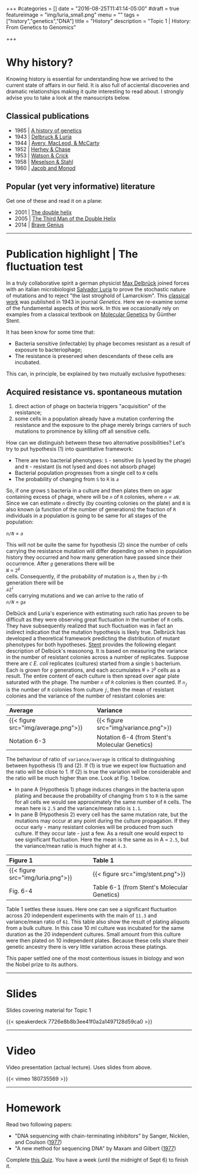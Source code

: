 +++
#categories = []
date = "2016-08-25T11:41:14-05:00"
#draft = true
featureimage = "img/luria_small.png"
menu = ""
tags = ["history","genetics","DNA"]
title = "History"
description = "Topic 1 | History: From Genetics to Genomics"

+++

# Why history?

Knowing history is essential for understanding how we arrived to the current state of affairs in our field. It is also full of acciental discoveries and dramatic relationships making it quite interesting to read about. I strongly advise you to take a look at the mansucripts below.

## Classical publications

* 1965 | [A history of genetics](http://www.amazon.com/A-History-Genetics-A-H-Sturtevant/dp/0879696079)
* 1943 | [Delbruck & Luria](http://www.bx.psu.edu/~anton/bioinf1-2014/delbruck-luria-1943.pdf)
* 1944 | [Avery, MacLeod, & McCarty](http://www.bx.psu.edu/~anton/bioinf1-2014/avery-1944.pdf)
* 1952 | [Herhey & Chase](http://www.bx.psu.edu/~anton/bioinf1-2014/hershey-chase-1952.pdf)
* 1953 | [Watson & Crick](http://www.bx.psu.edu/~anton/bioinf1-2014/watsoncrick.pdf)
* 1958 | [Meselson & Stahl](http://www.bx.psu.edu/~anton/bioinf1-2014/Proc%20Natl%20Acad%20Sci%20USA%201958%20Meselson.pdf)
* 1960 | [Jacob and Monod](http://www.bx.psu.edu/~anton/bioinf1-2014/jacob-monod-1961.pdf)

## Popular (yet very informative) literature

Get one of these and read it on a plane:

* 2001 | [The double helix](http://www.amazon.com/The-Double-Helix-Discovery-Structure/dp/074321630X)
* 2005 | [The Third Man of the Double Helix](http://www.amazon.com/Third-Man-Double-Helix-Autobiography/dp/019280667X)
* 2014 | [Brave Genius](http://www.amazon.com/Brave-Genius-Philosopher-Adventures-Resistance/dp/0307952347)

------

# Publication highlight | The fluctuation test

In a truly collaborative spirit a german physicist [Max Delbrück](http://www.nobelprize.org/nobel_prizes/medicine/laureates/1969/delbruck-facts.html) joined forces with an italian microbiologist [Salvador Luria](http://www.nobelprize.org/nobel_prizes/medicine/laureates/1969/luria-facts.html) to prove the stochastic nature of mutations and to reject "the last stroghold of Lamarckism". This [classical work](http://www.bx.psu.edu/~anton/bioinf1-2014/delbruck-luria-1943.pdf) was published in 1943 in journal _Genetics_. Here we re-examine some of the fundamental aspects of this work. In this we occasionally rely on examples from a classical textbook on [Molecular Genetics](http://www.amazon.com/Molecular-Genetics-Introductory-Gunther-Stent/dp/0716700484) by Günther Stent. 

It has been know for some time that:

* Bacteria sensitive (infectable) by phage becomes resistant as a result of exposure to bacteriophage;
* The resistance is preserved when descendants of these cells are incubated.

This can, in principle, be explained by two mutually exclusive hypotheses:

## Acquired resistance vs. spontaneous mutation

1. direct action of phage on bacteria triggers "acquisition" of the resistance;
2. some cells in a population already have a mutation conferring the resistance and the exposure to the phage merely brings carriers of such mutations to prominence by killing off all sensitive cells. 

How can we distinguish between these two alternative possibilities? Let's try to put hypothesis (1) into quantitative framework:

* There are two bacterial phenotypes: `S` - sensitive (is lysed by the phage) and `R` - resistant (is not lysed and does not absorb phage)
* Bacterial population progresses from a single cell to _`N`_ cells
* The probability of changing from `S` to `R` is _`a`_

So, if one grows `S` bacteria in a culture and then plates them on agar containing excess of phage, where will be _`n`_ of `R` colonies, where _`n`_ = _`aN`_. Since we can estimate _`n`_ directly (by counting colonies on the plate) and _`N`_ is also known (a function of the number of generations) the fraction of `R` individuals in a population is going to be same for all stages of the population:<br>

_`n/N`_ = _`a`_

This will not be quite the same for hypothesis (2) since the number of cells carrying the resistance mutation will differ depending on when in population history they occurred and how many generation have passed since their occurrence. After _`g`_ generations there will be <br>_`N`_ = `2`<sup>_`g`_</sup><br> cells. Consequently, if the probability of mutation is _`a`_, then by _`i`_-th generation there will be <br>_`a`_`2`<sup>_`i`_</sup><br> cells carrying mutations and we can arrive to the ratio of <br>_`n/N`_ = _`ga`_

Delbück and Luria's experience with estimating such ratio has proven to be difficult as they were observing great fluctuation in the number of `R` cells. They have subsequently realized that such fluctuation was in fact an indirect indication that the mutation hypothesis is likely true. Delbrück has developed a theoretical framework predicting the distribution of mutant phenotypes for both hypotheses. [Stent](http://www.amazon.com/Molecular-Genetics-Introductory-Gunther-Stent/dp/0716700484) provides the following elegant description of Delbück's reasonong. It is based on measuring the variance in the number of resistant colonies across a number of replicates. Suppose there are _`C`_ _E. coli_ replicates (cultures) started from a single `S` bacterium. Each is grown for _`g`_ generations, and each accumulates _`N`_ = `2`<sup>_`g`_</sup> cells as a result. The entire content of each culture is then spread over agar plate saturated with the phage. The number _`n`_ of `R` colonies is then counted. If _`n`_<sub>_`j`_</sub> is the number of `R` colonies from culture _`j`_, then the mean of resistant colonies and the variance of the number of resistant colonies are:

Average | Variance
:----|:------------
{{< figure src="img/average.png">}} | {{< figure src="img/variance.png">}} 
Notation 6-3 | Notation 6-4 (from Stent's Molecular Genetics)

The behaviour of ratio of `variance/average` is critical to distinguishing between hypothesis (1) and (2). If (1) is true we expect low fluctuation and the ratio will be close to 1. If (2) is true the variation will be considerable and the ratio will be much higher than one. Look at Fig. 1 below. 
* In pane A (Hypothesis 1) phage induces changes in the bacteria upon plating and because the probability of changing from `S` to `R` is the same for all cells we would see approximately the same number of `R` cells. The mean here is `2.5` and the variance/mean ratio is `1.1`.  
* In pane B (Hypothesis 2) every cell has the same mutation rate, but the mutations may occur at any point during the culture propagation. If they occur early - many resistant colonies will be produced from such culture. If they occur late - just a few. As a result one would expect to see significant fluctuation. Here the mean is the same as in A = `2.5`, but the variance/mean ratio is much higher at `4.3`. 

Figure 1 | Table 1
:----|:------------
{{< figure src="img/luria.png">}} | {{< figure src="img/stent.png">}}
Fig. 6-4 | Table 6-1 (from Stent's Molecular Genetics)

Table 1 settles these issues. Here one can see a significant fluctuation across 20 independent experiments with the main of `11.3` and variance/mean ratio of `61`. This table also show the result of plating aliquots from a bulk culture. In this case 10 ml culture was incubated for the same duration as the 20 independent cultures. Small amount from this culture were then plated on 10 independent plates. Because these cells share their genetic ancestry there is very little variation across these platings. 

This paper settled one of the most contentious issues in biology and won the Nobel prize to its authors.

-----

# Slides

Slides covering material for Topic 1

{{< speakerdeck 7726e8b8b3ee41f0a2a1497128d59ca0 >}}

------

# Video

Video presentation (actual lecture). Uses slides from above.

{{< vimeo 180735569 >}}

------

# Homework

Read two following papers:

* "DNA sequencing with chain-terminating inhibitors" by Sanger, Nicklen, and Coulson ([1977](https://www.ncbi.nlm.nih.gov/pmc/articles/PMC431765/pdf/pnas00043-0271.pdf))
* "A new method for sequencing DNA" by Maxam and Gilbert ([1977](https://www.ncbi.nlm.nih.gov/pmc/articles/PMC392330/pdf/pnas00024-0174.pdf))

Complete [this Quiz](https://goo.gl/forms/V6xQ1DMsWPc27yZq1). You have a week (until the midnight of Sept 6) to finish it.
